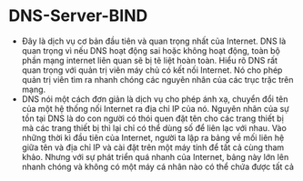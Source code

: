 # DNS-Server-BIND


- Đây là dịch vụ cơ bản đầu tiên và quan trọng nhất của Internet. DNS là quan trọng vì nếu DNS hoạt động sai hoặc không hoạt động, toàn bộ phần mạng internet liên quan sẽ bị tê liệt hoàn toàn. Hiểu rõ DNS rất quan trọng với quản trị viên máy chủ có kết nối Internet. Nó cho phép quản trị viên tìm ra nhanh chóng các nguyên nhân của các trục trặc trên mạng.
- DNS nói một cách đơn giản là dịch vụ cho phép ánh xạ, chuyển đổi tên của một hệ thống nối Internet ra địa chỉ IP của nó. Nguyên nhân của sự tồn tại DNS là do con người có thói quen đặt tên cho các trang thiết bị mà các trang thiết bị thì lại chỉ có thể dùng số để liên lạc với nhau. Vào những thời kì đầu tiên của Internet, người ta lập ra bảng về mối liên hệ giữa tên và địa chỉ IP và cài đặt trên một máy tính để tất cả cùng tham khảo. Nhưng với sự phát triển quá nhanh của Internet, bảng này lớn lên nhanh chóng và không có một máy cá nhân nào có thể chứa được tất cả
